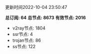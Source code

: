 更新时间2022-10-04 23:50:47

**总订阅: 64**
**总节点: 8673**
**有效节点: 2016**
- v2ray节点: 1804
- ssr节点: 4
- trojan节点: 86
- ss节点: 122
